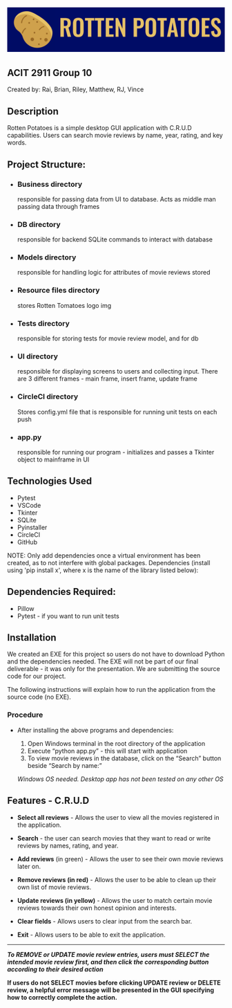 
# ![GitHub Logo](./ui/potato.png)

## ACIT 2911 Group 10
Created by: Rai, Brian, Riley, Matthew, RJ, Vince


## **Description**
Rotten Potatoes is a simple desktop GUI application with C.R.U.D capabilities. Users can search movie reviews by name, year, rating, and key words. 

## **Project Structure:**

* ### **Business directory** 
    responsible for passing data from UI to database. Acts as middle man passing data through frames

* ### **DB directory** 
    responsible for backend SQLite commands to interact with database

* ### **Models directory** 
    responsible for handling logic for attributes of movie reviews stored

* ### **Resource files directory**
    stores Rotten Tomatoes logo img

* ### **Tests directory**
	responsible for storing tests for movie review model, and for db
	
* ### **UI directory**
    responsible for displaying screens to users and collecting input. There are 3 different frames - main frame, insert frame, update frame


* ### **CircleCI directory**
    Stores config.yml file that is responsible for running unit tests on each push 


* ### **app.py**
    responsible for running our program - initializes and passes a Tkinter object to mainframe in UI

## **Technologies Used**

* Pytest
* VSCode
* Tkinter
* SQLite
* Pyinstaller
* CircleCI
* GitHub

NOTE: Only add dependencies once a virtual environment has been created, as to not interfere with global packages. Dependencies (install using 'pip install x', where x is the name of the library listed below):

## **Dependencies Required:**
* Pillow
* Pytest - if you want to run unit tests

## **Installation**

We created an EXE for this project so users do not have to download Python and the dependencies needed. The EXE will not be part of our final deliverable - it was only for the presentation. We are submitting the source code for our project.

The following instructions will explain how to run the application from the source code (no EXE).

### **Procedure**
* After installing the above programs and dependencies:
    1. Open Windows terminal in the root directory of the application
    2. Execute “python app.py” - this will start with application
    3. To view movie reviews in the database, click on the “Search” button beside   “Search by name:”
    
    *Windows OS needed. Desktop app has not been tested on any other OS*





## **Features - C.R.U.D**

* **Select all reviews** - Allows the user to view all the movies registered in the application.

* **Search** - the user can search movies that they want to read or write reviews by names, rating, and year.

* **Add reviews** (in green) - Allows the user to see their own movie reviews later on.

* **Remove reviews (in red)** - Allows the user to be able to clean up their own list of movie reviews.

* **Update reviews (in yellow)** - Allows the user to match certain movie reviews towards their own honest opinion and interests.

* **Clear fields** - Allows users to clear input from the search bar.

* **Exit** - Allows users to be able to exit the application.

---
__*To REMOVE or UPDATE movie review entries, users must SELECT the intended movie review first, and then click the corresponding button according to their desired action*__

__If users do not SELECT movies before clicking UPDATE review or DELETE review, a helpful error message will be presented in the GUI specifying how to correctly complete the action.__






